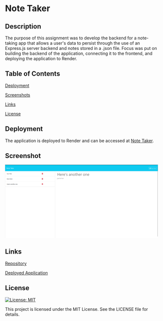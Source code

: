 # Note Taker

## Description
The purpose of this assignment was to develop the backend for a note-taking app that allows a user's data to persist through the use of an Express.js server backend and notes stored in a .json file. Focus was put on building the backend of the application, connecting it to the frontend, and deploying the application to Render.

## Table of Contents

[Deployment](#Deployment)

[Screenshots](#Screenshots)

[Links](#Links)

[License](#license)

## Deployment
The application is deployed to Render and can be accessed at [Note Taker](https://note-taker-ipvr.onrender.com).

## Screenshot
![a screenshot showing the deployed Note Taker application](/public/assets/image.png)

## Links
[Repository](https://github.com/Nihsad/note-taker)

[Deployed Application](https://note-taker-ipvr.onrender.com)

## License
[![License: MIT](https://img.shields.io/badge/License-MIT-yellow.svg)](https://opensource.org/licenses/MIT)

This project is licensed under the MIT License. See the LICENSE file for details. 

